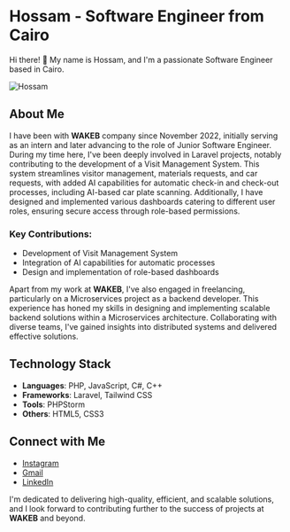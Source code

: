 # Hossam - Software Engineer from Cairo

Hi there! 👋 My name is Hossam, and I'm a passionate Software Engineer based in Cairo.

![Hossam]([https://drive.google.com/file/d/1FYVA57JezXp7rl0ftlvCxtqLH87jfy7s/view?usp=drive_link])

## About Me

I have been with **WAKEB** company since November 2022, initially serving as an intern and later advancing to the role of Junior Software Engineer. During my time here, I've been deeply involved in Laravel projects, notably contributing to the development of a Visit Management System. This system streamlines visitor management, materials requests, and car requests, with added AI capabilities for automatic check-in and check-out processes, including AI-based car plate scanning. Additionally, I have designed and implemented various dashboards catering to different user roles, ensuring secure access through role-based permissions.

### Key Contributions:
- Development of Visit Management System
- Integration of AI capabilities for automatic processes
- Design and implementation of role-based dashboards

Apart from my work at **WAKEB**, I've also engaged in freelancing, particularly on a Microservices project as a backend developer. This experience has honed my skills in designing and implementing scalable backend solutions within a Microservices architecture. Collaborating with diverse teams, I've gained insights into distributed systems and delivered effective solutions.

## Technology Stack
- **Languages**: PHP, JavaScript, C#, C++
- **Frameworks**: Laravel, Tailwind CSS
- **Tools**: PHPStorm
- **Others**: HTML5, CSS3

## Connect with Me
- [Instagram](https://www.instagram.com/hossammohamed558)
- [Gmail](mailto:homoh1489@gmail.com)
- [LinkedIn](https://www.linkedin.com/in/hossammohamed-softwareengineer)

I'm dedicated to delivering high-quality, efficient, and scalable solutions, and I look forward to contributing further to the success of projects at **WAKEB** and beyond.
